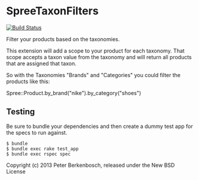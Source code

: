 SpreeTaxonFilters
=================
[![Build Status](https://travis-ci.org/pero-ict-solutions/spree_taxon_filters.png?branch=master)](https://travis-ci.org/pero-ict-solutions/spree_taxon_filters)

Filter your products based on the taxonomies.

This extension will add a scope to your product for each taxonomy. That scope accepts a taxon value from the taxonomy and will return all products that are assigned that taxon. 

So with the Taxonomies "Brands" and "Categories" you could filter the products like this:

Spree::Product.by_brand("nike").by_category("shoes")

Testing
-------

Be sure to bundle your dependencies and then create a dummy test app for the specs to run against.

    $ bundle
    $ bundle exec rake test_app
    $ bundle exec rspec spec

Copyright (c) 2013 Peter Berkenbosch, released under the New BSD License
